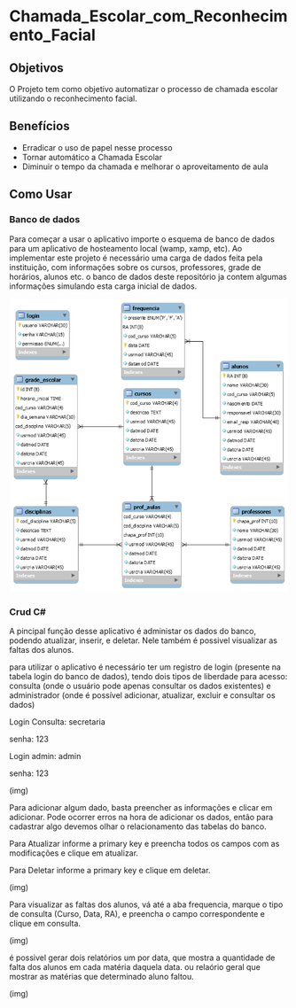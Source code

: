 # Chamada_Escolar_com_Reconhecimento_Facial

## Objetivos
O Projeto tem como objetivo automatizar o processo de chamada escolar utilizando o reconhecimento facial.

## Benefícios
 - Erradicar o uso de papel nesse processo
 - Tornar automático a Chamada Escolar
 - Diminuir o tempo da chamada e melhorar o aproveitamento de aula 
 
 ## Como Usar
 
### Banco de dados
Para começar a usar o aplicativo importe o esquema de banco de dados para um aplicativo de hosteamento local (wamp, xamp, etc).
Ao implementar este projeto é necessário uma carga de dados feita pela instituição, com informações sobre os cursos, professores, grade de horários, alunos etc. o banco de dados deste repositório ja contem algumas informações simulando esta carga inicial de dados.

![Esquema Banco de dados](https://github.com/Alisson-tech/Chamada_Escolar_com_Reconhecimento_Facial/blob/master/img/esquema-banco.png)

### Crud C#
A pincipal função desse aplicativo é administar os dados do banco, podendo atualizar, inserir, e deletar. Nele também é possivel visualizar as faltas dos alunos.

para utilizar o aplicativo é necessário ter um registro de login (presente na tabela login do banco de dados), tendo dois tipos de liberdade para acesso: consulta (onde o usuário pode apenas consultar os dados existentes) e administrador (onde é possível adicionar, atualizar, excluir e consultar os dados)


Login Consulta: secretaria

senha: 123


Login admin: admin

senha: 123

(img)

Para adicionar algum dado, basta preencher as informações e clicar em adicionar. Pode ocorrer erros na hora de adicionar os dados, então para cadastrar algo devemos olhar o relacionamento das tabelas do banco.

Para Atualizar informe a primary key e preencha todos os campos com as modificações e clique em atualizar.

Para Deletar informe a primary key e clique em deletar.

(img)


Para visualizar as faltas dos alunos, vá até a aba frequencia, marque o tipo de consulta (Curso, Data, RA), e preencha o campo correspondente e clique em consulta.

(img)

é possivel gerar dois relatórios um por data, que mostra a quantidade de falta dos alunos em cada matéria daquela data. ou relaório geral que mostrar as matérias que determinado aluno faltou.

(img)
